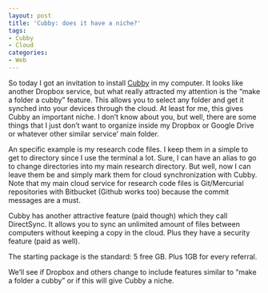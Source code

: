 ```yaml
---
layout: post
title: 'Cubby: does it have a niche?'
tags:
- Cubby
- Cloud
categories:
- Web
---
```

<p>So today I got an invitation to install <a href="http://www.cubby.com">Cubby</a> in my computer. It looks like another Dropbox service, but what really attracted my attention is the &#8220;make a folder a cubby&#8221; feature. This allows you to select any folder and get it synched into your devices through the cloud. At least for me, this gives Cubby an important niche. I don&#8217;t know about you, but well, there are some things that I just don&#8217;t want to organize inside my Dropbox or Google Drive or whatever other similar service&#8217; main folder. </p>
<p>An specific example is my research code files. I keep them in a simple to get to directory since I use the terminal a lot. Sure, I can have an alias to go to change directories into my main research directory. But well, now I can leave them be and simply mark them for cloud synchronization with Cubby. Note that my main cloud service for research code files is Git/Mercurial repositories with Bitbucket (Github works too) because the commit messages are a must.</p>
<p>Cubby has another attractive feature (paid though) which they call DirectSync. It allows you to sync an unlimited amount of files between computers without keeping a copy in the cloud. Plus they have a security feature (paid as well).</p>
<p>The starting package is the standard: 5 free GB. Plus 1GB for every referral.</p>
<p>We&#8217;ll see if Dropbox and others change to include features similar to &#8220;make a folder a cubby&#8221; or if this will give Cubby a niche.</p>
